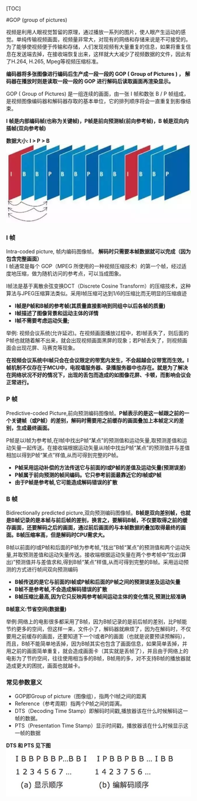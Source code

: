 [TOC]

#GOP (group of pictures)

视频是利用人眼视觉暂留的原理，通过播放一系列的图片，使人眼产生运动的感觉。单纯传输视频画面，视频量非常大，对现有的网络和存储来说是不可接受的。为了能够使视频便于传输和存储，人们发现视频有大量重复的信息，如果将重复信息在发送端去掉，在接收端恢复出来，这样就大大减少了视频数据的文件，因此有了H.264, H.265, Mpeg等视频压缩标准。

__编码器将多张图像进行编码后生产成一段一段的 GOP ( Group of Pictures ) ， 解码器在播放时则是读取一段一段的 GOP 进行解码后读取画面再渲染显示。__

GOP ( Group of Pictures) 是一组连续的画面，由一张 I 帧和数张 B / P 帧组成，是视频图像编码器和解码器存取的基本单位，它的排列顺序将会一直重复到影像结束。

__I 帧是内部编码帧(也称为关键帧)，P帧是前向预测帧(前向参考帧)，B 帧是双向内插帧(双向参考帧)__

__数据大小: I > P > B__
![](img\1.png)

### I 帧 

Intra-coded picture, 帧内编码图像帧。 __解码时只需要本帧数据就可以完成（因为包含完整画面）__   
I 帧通常是每个 GOP（MPEG 所使用的一种视频压缩技术）的第一个帧，经过适度地压缩，做为随机访问的参考点，可以当成图象。

I帧法是基于离散余弦变换DCT（Discrete Cosine Transform）的压缩技术，这种算法与JPEG压缩算法类似。采用I帧压缩可达到1/6的压缩比而无明显的压缩痕迹

* __I帧是P帧和B帧的参考帧(其质量直接影响到同组中以后各帧的质量)__
* __I帧描述了图像背景和运动主体的详情__
* __I帧不需要考虑运动矢量;__

举例: 视频会议系统(允许延迟)。在视频画面播放过程中，若I帧丢失了，则后面的P帧也就随着解不出来，就会出现视频画面黑屏的现象；若P帧丢失了，则视频画面会出现花屏、马赛克等现象。

__在视频会议系统中I帧只会在会议限定的带宽内发生，不会超越会议带宽而生效。I帧机制不仅存在于MCU中，电视墙服务器、录播服务器中也存在。就是为了解决在网络状况不好的情况下，出现的丢包而造成的如图像花屏、卡顿，而影响会议会正常进行。__

### P 帧 

Predictive-coded Picture,前向预测编码图像帧。__P帧表示的是这一帧跟之前的一个关键帧（或P帧）的差别，解码时需要用之前缓存的画面叠加上本帧定义的差别，生成最终画面。__

P帧是以I帧为参考帧,在I帧中找出P帧“某点”的预测值和运动矢量,取预测差值和运动矢量一起传送。在接收端根据运动矢量从I帧中找出P帧“某点”的预测值并与差值相加以得到P帧“某点”样值,从而可得到完整的P帧。

* __P帧采用运动补偿的方法传送它与前面的I或P帧的差值及运动矢量(预测误差)__
* __P帧属于前向预测的帧间编码。它只参考前面最靠近它的I帧或P帧__
* __由于P帧是参考帧,它可能造成解码错误的扩散__

### B 帧 

Bidirectionally predicted picture,双向预测编码图像帧。__B帧是双向差别帧，也就是B帧记录的是本帧与前后帧的差别，换言之，要解码B帧，不仅要取得之前的缓存画面，还要解码之后的画面，通过前后画面的与本帧数据的叠加取得最终的画面。B帧压缩率高，但是解码时CPU需求大。__

B帧以前面的I或P帧和后面的P帧为参考帧,“找出”B帧“某点”的预测值和两个运动矢量,并取预测差值和运动矢量传送。接收端根据运动矢量在两个参考帧中“找出(算出)”预测值并与差值求和,得到B帧“某点”样值,从而可得到完整的B帧。采用运动预测的方式进行帧间双向预测编码

* __B帧传送的是它与前面的I帧或P帧和后面的P帧之间的预测误差及运动矢量__
* __B帧不是参考帧,不会造成解码错误的扩散__
* __B帧压缩比最高,因为它只反映两参考帧间运动主体的变化情况,预测比较准确__

__B帧意义:节省空间(数据量)__

举例:网络上的电影很多都采用了B帧，因为B帧记录的是前后帧的差别，比P帧能节约更多的空间，但这样一来，文件小了，解码器就麻烦了，因为在解码时，不仅要用之前缓存的画面，还要知道下一个I或者P的画面（也就是说要预读预解码），而且，B帧不能简单地丢掉，因为B帧其实也包含了画面信息，如果简单丢掉，并用之前的画面简单重复，就会造成画面卡（其实就是丢帧了），并且由于网络上的电影为了节约空间，往往使用相当多的B帧，B帧用的多，对不支持B帧的播放器就造成更大的困扰，画面也就越卡。

### 常见参数意义

* GOP即Group of picture（图像组），指两个I帧之间的距离
* Reference（参考周期）指两个P帧之间的距离。
* DTS（Decoding Time Stamp）即解码时间戳,播放器该在什么时候解码这一帧的数据。
* PTS（Presentation Time Stamp）显示时间戳，播放器该在什么时候显示这一帧的数据

__DTS 和 PTS 见下图__    
![](img\2.png)
